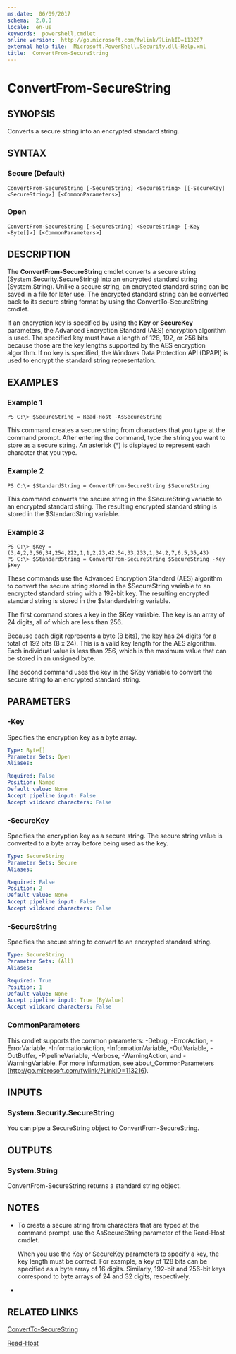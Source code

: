 ```yaml
---
ms.date:  06/09/2017
schema:  2.0.0
locale:  en-us
keywords:  powershell,cmdlet
online version:  http://go.microsoft.com/fwlink/?LinkID=113287
external help file:  Microsoft.PowerShell.Security.dll-Help.xml
title:  ConvertFrom-SecureString
---
```


# ConvertFrom-SecureString
## SYNOPSIS
Converts a secure string into an encrypted standard string.
## SYNTAX

### Secure (Default)
```
ConvertFrom-SecureString [-SecureString] <SecureString> [[-SecureKey] <SecureString>] [<CommonParameters>]
```

### Open
```
ConvertFrom-SecureString [-SecureString] <SecureString> [-Key <Byte[]>] [<CommonParameters>]
```

## DESCRIPTION
The **ConvertFrom-SecureString** cmdlet converts a secure string (System.Security.SecureString) into an encrypted standard string (System.String).
Unlike a secure string, an encrypted standard string can be saved in a file for later use.
The encrypted standard string can be converted back to its secure string format by using the ConvertTo-SecureString cmdlet.

If an encryption key is specified by using the **Key** or **SecureKey** parameters, the Advanced Encryption Standard (AES) encryption algorithm is used.
The specified key must have a length of 128, 192, or 256 bits because those are the key lengths supported by the AES encryption algorithm.
If no key is specified, the Windows Data Protection API (DPAPI) is used to encrypt the standard string representation.
## EXAMPLES

### Example 1
```
PS C:\> $SecureString = Read-Host -AsSecureString
```

This command creates a secure string from characters that you type at the command prompt.
After entering the command, type the string you want to store as a secure string.
An asterisk (*) is displayed to represent each character that you type.
### Example 2
```
PS C:\> $StandardString = ConvertFrom-SecureString $SecureString
```

This command converts the secure string in the $SecureString variable to an encrypted standard string.
The resulting encrypted standard string is stored in the $StandardString variable.
### Example 3
```
PS C:\> $Key = (3,4,2,3,56,34,254,222,1,1,2,23,42,54,33,233,1,34,2,7,6,5,35,43)
PS C:\> $StandardString = ConvertFrom-SecureString $SecureString -Key $Key
```

These commands use the Advanced Encryption Standard (AES) algorithm to convert the secure string stored in the $SecureString variable to an encrypted standard string with a 192-bit key.
The resulting encrypted standard string is stored in the $standardstring variable.

The first command stores a key in the $Key variable.
The key is an array of 24 digits, all of which are less than 256.

Because each digit represents a byte (8 bits), the key has 24 digits for a total of 192 bits (8 x 24).
This is a valid key length for the AES algorithm.
Each individual value is less than 256, which is the maximum value that can be stored in an unsigned byte.

The second command uses the key in the $Key variable to convert the secure string to an encrypted standard string.
## PARAMETERS

### -Key
Specifies the encryption key as a byte array.

```yaml
Type: Byte[]
Parameter Sets: Open
Aliases:

Required: False
Position: Named
Default value: None
Accept pipeline input: False
Accept wildcard characters: False
```

### -SecureKey
Specifies the encryption key as a secure string.
The secure string value is converted to a byte array before being used as the key.

```yaml
Type: SecureString
Parameter Sets: Secure
Aliases:

Required: False
Position: 2
Default value: None
Accept pipeline input: False
Accept wildcard characters: False
```

### -SecureString
Specifies the secure string to convert to an encrypted standard string.

```yaml
Type: SecureString
Parameter Sets: (All)
Aliases:

Required: True
Position: 1
Default value: None
Accept pipeline input: True (ByValue)
Accept wildcard characters: False
```

### CommonParameters
This cmdlet supports the common parameters: -Debug, -ErrorAction, -ErrorVariable, -InformationAction, -InformationVariable, -OutVariable, -OutBuffer, -PipelineVariable, -Verbose, -WarningAction, and -WarningVariable. For more information, see about_CommonParameters (http://go.microsoft.com/fwlink/?LinkID=113216).
## INPUTS

### System.Security.SecureString
You can pipe a SecureString object to ConvertFrom-SecureString.
## OUTPUTS

### System.String
ConvertFrom-SecureString returns a standard string object.
## NOTES
* To create a secure string from characters that are typed at the command prompt, use the AsSecureString parameter of the Read-Host cmdlet.

  When you use the Key or SecureKey parameters to specify a key, the key length must be correct.
For example, a key of 128 bits can be specified as a byte array of 16 digits.
Similarly, 192-bit and 256-bit keys correspond to byte arrays of 24 and 32 digits, respectively.

*
## RELATED LINKS

[ConvertTo-SecureString](ConvertTo-SecureString.md)

[Read-Host](../Microsoft.PowerShell.Utility/Read-Host.md)